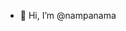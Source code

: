 - 👋 Hi, I’m @nampanama

<!---
nampanama/nampanama is a ✨ special ✨ repository because its `README.md` (this file) appears on your GitHub profile.
You can click the Preview link to take a look at your changes.
--->
